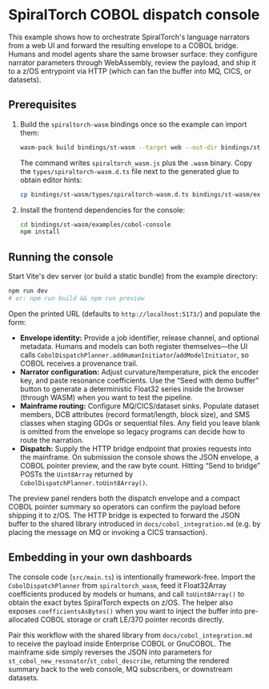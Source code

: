 # SpiralTorch COBOL dispatch console

This example shows how to orchestrate SpiralTorch's language narrators from a web UI and
forward the resulting envelope to a COBOL bridge. Humans and model agents share the same
browser surface: they configure narrator parameters through WebAssembly, review the payload,
and ship it to a z/OS entrypoint via HTTP (which can fan the buffer into MQ, CICS, or
datasets).

## Prerequisites

1. Build the `spiraltorch-wasm` bindings once so the example can import them:

   ```bash
   wasm-pack build bindings/st-wasm --target web --out-dir bindings/st-wasm/examples/pkg
   ```

   The command writes `spiraltorch_wasm.js` plus the `.wasm` binary. Copy the
   `types/spiraltorch-wasm.d.ts` file next to the generated glue to obtain editor hints:

   ```bash
   cp bindings/st-wasm/types/spiraltorch-wasm.d.ts bindings/st-wasm/examples/pkg/
   ```

2. Install the frontend dependencies for the console:

   ```bash
   cd bindings/st-wasm/examples/cobol-console
   npm install
   ```

## Running the console

Start Vite's dev server (or build a static bundle) from the example directory:

```bash
npm run dev
# or: npm run build && npm run preview
```

Open the printed URL (defaults to `http://localhost:5173/`) and populate the form:

* **Envelope identity:** Provide a job identifier, release channel, and optional metadata.
  Humans and models can both register themselves—the UI calls
  `CobolDispatchPlanner.addHumanInitiator`/`addModelInitiator`, so COBOL receives a
  provenance trail.
* **Narrator configuration:** Adjust curvature/temperature, pick the encoder key, and paste
  resonance coefficients. Use the “Seed with demo buffer” button to generate a deterministic
  Float32 series inside the browser (through WASM) when you want to test the pipeline.
* **Mainframe routing:** Configure MQ/CICS/dataset sinks. Populate dataset members, DCB
  attributes (record format/length, block size), and SMS classes when staging GDGs or
  sequential files. Any field you leave blank is omitted from the envelope so legacy
  programs can decide how to route the narration.
* **Dispatch:** Supply the HTTP bridge endpoint that proxies requests into the mainframe. On
  submission the console shows the JSON envelope, a COBOL pointer preview, and the raw byte
  count. Hitting “Send to bridge” POSTs the `Uint8Array` returned by
  `CobolDispatchPlanner.toUint8Array()`.

The preview panel renders both the dispatch envelope and a compact COBOL pointer summary so
operators can confirm the payload before shipping it to z/OS. The HTTP bridge is expected to
forward the JSON buffer to the shared library introduced in `docs/cobol_integration.md`
(e.g. by placing the message on MQ or invoking a CICS transaction).

## Embedding in your own dashboards

The console code (`src/main.ts`) is intentionally framework-free. Import the
`CobolDispatchPlanner` from `spiraltorch_wasm`, feed it Float32Array coefficients produced by
models or humans, and call `toUint8Array()` to obtain the exact bytes SpiralTorch expects on
z/OS. The helper also exposes `coefficientsAsBytes()` when you want to inject the buffer into
pre-allocated COBOL storage or craft LE/370 pointer records directly.

Pair this workflow with the shared library from `docs/cobol_integration.md` to receive the
payload inside Enterprise COBOL or GnuCOBOL. The mainframe side simply reverses the JSON into
parameters for `st_cobol_new_resonator`/`st_cobol_describe`, returning the rendered summary
back to the web console, MQ subscribers, or downstream datasets.
